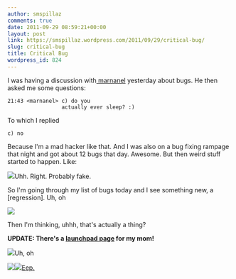 ```yaml
---
author: smspillaz
comments: true
date: 2011-09-29 08:59:21+00:00
layout: post
link: https://smspillaz.wordpress.com/2011/09/29/critical-bug/
slug: critical-bug
title: Critical Bug
wordpress_id: 824
---
```


I was having a discussion with[ marnanel](http://blogs.gnome.org/metacity/) yesterday about bugs. He then asked me some questions:

    
    21:43 <marnanel> c) do you
                     actually ever sleep? :)


To which I replied

    
    c) no


Because I'm a mad hacker like that. And I was also on a bug fixing rampage that night and got about 12 bugs that day. Awesome. But then weird stuff started to happen. Like:

[![](http://smspillaz.files.wordpress.com/2011/09/screenshot-at-2011-09-29-165032.png)](http://smspillaz.files.wordpress.com/2011/09/screenshot-at-2011-09-29-165032.png)Uhh. Right. Probably fake.

So I'm going through my list of bugs today and I see something new, a [regression]. Uh, oh

[![](http://smspillaz.files.wordpress.com/2011/09/screenshot-at-2011-09-29-165412.png)](http://smspillaz.files.wordpress.com/2011/09/screenshot-at-2011-09-29-165412.png)

Then I'm thinking, uhhh, that's actually a thing?

**UPDATE: There's a [launchpad page](https://launchpad.net/~smspillazs-mom) for my mom!**

[![](http://smspillaz.files.wordpress.com/2011/09/screenshot-at-2011-09-29-165547.png)](http://smspillaz.files.wordpress.com/2011/09/screenshot-at-2011-09-29-165547.png)Uh, oh

[![](http://smspillaz.files.wordpress.com/2011/09/screenshot-at-2011-09-29-165650.png)](http://smspillaz.files.wordpress.com/2011/09/screenshot-at-2011-09-29-165650.png)[![](http://smspillaz.files.wordpress.com/2011/09/screenshot-at-2011-09-29-165714.png)](http://smspillaz.files.wordpress.com/2011/09/screenshot-at-2011-09-29-165714.png)[Eep.](https://bugs.launchpad.net/compiz/+bug/861710)
